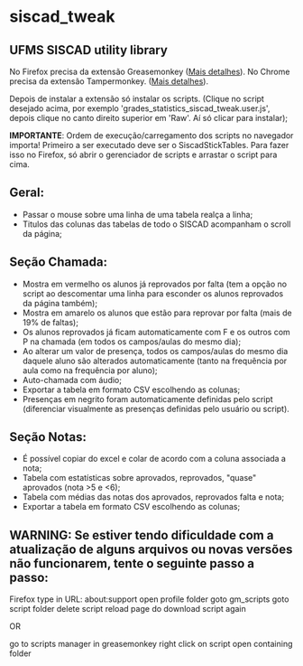 # siscad_tweak
## UFMS SISCAD utility library

No Firefox precisa da extensão Greasemonkey ([Mais detalhes](https://www.tecmundo.com.br/firefox/2931-como-usar-o-greasemonkey.htm)).
No Chrome precisa da extensão Tampermonkey. ([Mais detalhes](https://tugatech.com.pt/t12232-dica-como-instalar-scripts-no-google-chrome)).

Depois de instalar a extensão só instalar os scripts.
(Clique no script desejado acima, por exemplo 'grades_statistics_siscad_tweak.user.js', depois clique no canto direito superior em 'Raw'. Aí só clicar para instalar);

**IMPORTANTE**: Ordem de execução/carregamento dos scripts no navegador importa! Primeiro a ser executado deve ser o SiscadStickTables.
Para fazer isso no Firefox, só abrir o gerenciador de scripts e arrastar o script para cima.

## Geral:

* Passar o mouse sobre uma linha de uma tabela realça a linha;
* Titulos das colunas das tabelas de todo o SISCAD acompanham o scroll da página;

## Seção Chamada:

* Mostra em vermelho os alunos já reprovados por falta (tem a opção no script ao descomentar uma linha para esconder os alunos reprovados da página também);
* Mostra em amarelo os alunos que estão para reprovar por falta (mais de 19% de faltas);
* Os alunos reprovados já ficam automaticamente com F e os outros com P na chamada (em todos os campos/aulas do mesmo dia);
* Ao alterar um valor de presença, todos os campos/aulas do mesmo dia daquele aluno são alterados automaticamente (tanto na frequência por aula como na frequência por aluno);
* Auto-chamada com áudio;
* Exportar a tabela em formato CSV escolhendo as colunas;
* Presenças em negrito foram automaticamente definidas pelo script (diferenciar visualmente as presenças definidas pelo usuário ou script).

## Seção Notas: 

* É possível copiar do excel e colar de acordo com a coluna associada a nota;
* Tabela com estatísticas sobre aprovados, reprovados, "quase" aprovados (nota >5 e <6);
* Tabela com médias das notas dos aprovados, reprovados falta e nota;
* Exportar a tabela em formato CSV escolhendo as colunas;


## WARNING: Se  estiver tendo dificuldade com a atualização de alguns arquivos ou novas versões não funcionarem, tente o seguinte passo a passo:

Firefox
type in URL: about:support
open profile folder
goto gm_scripts
goto script folder
delete script
reload page do download script again


OR

go to scripts manager in greasemonkey
right click on script
open containing folder
